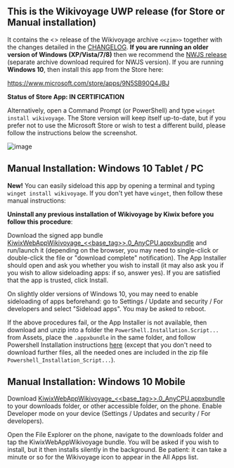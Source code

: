 ## This is the Wikivoyage UWP release (for Store or Manual installation)

It contains the <<date>> release of the Wikivoyage archive `<<zim>>` together with the changes detailed in the [CHANGELOG](https://github.com/kiwix/kiwix-js-windows/blob/Kiwix-JS-Wikivoyage/CHANGELOG.md). **If you are running an older version of Windows (XP/Vista/7/8)** then we recommend the [NWJS release](https://kiwix.github.io/kiwix-js-windows/kiwix-js-nwjs.html) (separate archive download required for NWJS version). If you are running **Windows 10**, then install this app from the Store here:

https://www.microsoft.com/store/apps/9N5SB90Q4JBJ

**Status of Store App: IN CERTIFICATION**

Alternatively, open a Command Prompt (or PowerShell) and type `winget install wikivoyage`. The Store version will keep itself up-to-date, but if you prefer not to use the Microsoft Store or wish to test a different build, please follow the instructions below the screenshot.

![image](https://user-images.githubusercontent.com/4304337/118415611-46484d00-b6a3-11eb-8586-11b23e3391be.png)

## Manual Installation: Windows 10 Tablet / PC

**New!** You can easily sideload this app by opening a terminal and typing `winget install wikivoyage`. If you don't yet have `winget`, then follow these manual instructions:

**Uninstall any previous installation of Wikivoyage by Kiwix before you follow this procedure**:

Download the signed app bundle [KiwixWebAppWikivoyage_<<base_tag>>.0_AnyCPU.appxbundle](https://github.com/kiwix/kiwix-js-windows/releases/download/v<<base_tag>>-Wikivoyage/KiwixWebAppWikivoyage_<<base_tag>>.0_AnyCPU.appxbundle) and run/launch it (depending on the browser, you may need to single-click or double-click the file or "download complete" notification). The App Installer should open and ask you whether you wish to install (it may also ask you if you wish to allow sideloading apps: if so, answer yes). If you are satisfied that the app is trusted, click Install.

On slightly older versions of Windows 10, you may need to enable sideloading of apps beforehand: go to Settings / Update and security / For developers and select "Sideload apps". You may be asked to reboot.

If the above procedures fail, or the App Installer is not available, then download and unzip into a folder the `PowerShell.Installation.Script...` from Assets, place the `.appxbundle` in the same folder, and follow Powershell Installation instructions [here](https://github.com/kiwix/kiwix-js-windows/tree/master/AppPackages#windows-10-tablet--pc) (except that you don't need to download further files, all the needed ones are included in the zip file `Powershell_Installation_Script...`).

## Manual Installation: Windows 10 Mobile

Download [KiwixWebAppWikivoyage_<<base_tag>>.0_AnyCPU.appxbundle](https://github.com/kiwix/kiwix-js-windows/releases/download/v<<base_tag>>-Wikivoyage/KiwixWebAppWikivoyage_<<base_tag>>.0_AnyCPU.appxbundle) to your downloads folder, or other accessible folder, on the phone. Enable Developer mode on your device (Settings / Updates and security / For developers). 

Open the File Explorer on the phone, navigate to the downloads folder and tap the KiwixWebAppWikivoyage bundle. You will be asked if you wish to install, but it then installs silently in the background. Be patient: it can take a minute or so for the Wikivoyage icon to appear in the All Apps list.
